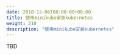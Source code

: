 ```yaml
---
date: 2018-12-06T08:00:00+08:00
title: 使用minikube安装kubernetes
weight: 210
description: "使用minikube安装kubernetes"
---
```


TBD
